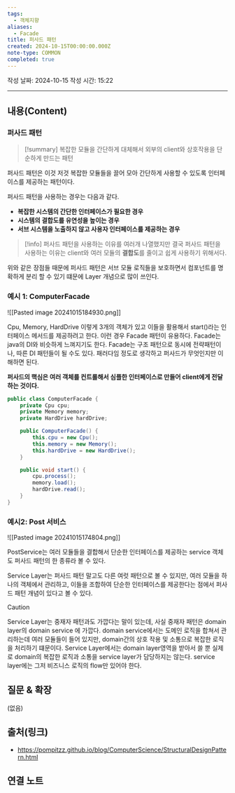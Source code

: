 ```yaml
---
tags:
  - 객체지향
aliases:
  - Facade
title: 퍼사드 패턴
created: 2024-10-15T00:00:00.000Z
note-type: COMMON
completed: true
---
```

작성 날짜: 2024-10-15
작성 시간: 15:22

----
## 내용(Content)

### 퍼사드 패턴

>[!summary]
>복잡한 모듈을 간단하게 대체해서 외부의 client와 상호작용을 단순하게 만드는 패턴

퍼사드 패턴은 이것 저것 복잡한 모듈들을 끌어 모아 간단하게 사용할 수 있도록 인터페이스를 제공하는 패턴이다.

퍼사드 패턴을 사용하는 경우는 다음과 같다.

- **복잡한 시스템의 간단한 인터페이스가 필요한 경우**
- **시스템의 결합도를 유연성을 높이는 경우**
- **서브 시스템을 노출하지 않고 사용자 인터페이스를 제공하는 경우**

>[!info]
>퍼사드 패턴을 사용하는 이유를 여러개 나열했지만 결국 퍼사드 패턴을 사용하는 이유는 client와 여러 모듈의 **결합도**를 줄이고 쉽게 사용하기 위해서다.

위와 같은 장점들 때문에 퍼사드 패턴은 서브 모듈 로직들을 보호하면서 컴포넌트를 명확하게 분리 할 수 있기 떄문에 Layer 개념으로 많이 쓰인다.

### 예시 1: ComputerFacade

![[Pasted image 20241015184930.png]]

Cpu, Memory, HardDrive 이렇게 3개의 객체가 있고 이들을 활용해서 start()라는 인터페이스 메서드를 제공하려고 한다. 이런 경우 Facade 패턴이 유용하다. Facade는 java의 DI와 비슷하게 느껴지기도 한다. Facade는 구조 패턴으로 동시에 전략패턴이나, 따른 DI 패턴들이 될 수도 있다. 패러다임 정도로 생각하고 퍼사드가 무엇인지만 이해하면 된다. 

**퍼사드의 핵심은 여러 객체를 컨트롤해서 심플한 인터페이스로 만들어 client에게 전달하는 것이다.**

```java
public class ComputerFacade {
    private Cpu cpu;
    private Memory memory;
    private HardDrive hardDrive;

    public ComputerFacade() {
        this.cpu = new Cpu();
        this.memory = new Memory();
        this.hardDrive = new HardDrive();
    }

    public void start() {
        cpu.process();
        memory.load();
        hardDrive.read();
    }
}

```
### 예시2: Post 서비스

![[Pasted image 20241015174804.png]]

PostService는 여러 모듈들을 결합해서 단순한 인터페이스를 제공하는 service 객체도 퍼사드 패턴의 한 종류라 볼 수 있다. 

Service Layer는 퍼사드 패턴 말고도 다른 여럿 패턴으로 볼 수 있지만, 여러 모듈을 하나의 객체에서 관리하고, 이들을 조합하여 단순한 인터페이스를 제공한다는 점에서 퍼사드 패턴 개념이 있다고 볼 수 있다.

>[!caution]
>Service Layer는 중재자 패턴과도 가깝다는 말이 있는데, 사실 중재자 패턴은 domain layer의 domain service 에 가깝다. domain service에서는 도메인 로직을 합쳐서 관리하는데 여러 모듈들이 들어 있지만, domain간의 상호 작용 및 소통으로 복잡한 로직을 처리하기 떄문이다. Service Layer에서는 domain layer영역을 받아서 쓸 뿐 실제로 domain의 복잡한 로직과 소통을 service layer가 담당하지는 않는다. service layer에는 그저 비즈니스 로직의 flow만 있어야 한다.

## 질문 & 확장

(없음)

## 출처(링크)

- https://pompitzz.github.io/blog/ComputerScience/StructuralDesignPattern.html

## 연결 노트










